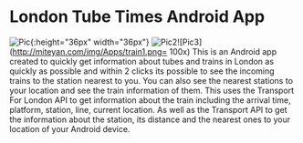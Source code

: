 # London Tube Times Android App

![Pic](http://miteyan.com/img/Apps/train3.png){:height="36px" width="36px"} ![Pic2](http://miteyan.com/img/Apps/train2.png=100x)![Pic3](http://miteyan.com/img/Apps/train1.png= 100x)
This is an Android app created to quickly get information about tubes and trains in London
              as quickly as possible and within 2 clicks its possible to see the incoming trains to the station nearest to you. You can also see the nearest stations to your location and see the train information of them. This uses the Transport For London API to get information about the train including the arrival time, platform, station, line, current location. As well as the Transport API to get the information about the station, its distance and the nearest ones to your location of your Android device. 
